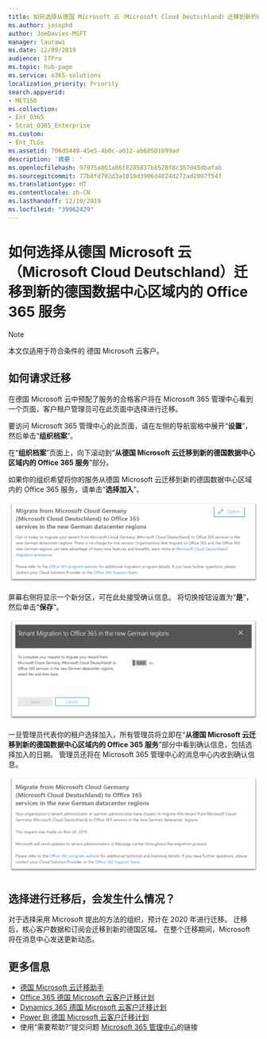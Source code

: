 ```yaml
---
title: 如何选择从德国 Microsoft 云（Microsoft Cloud Deutschland）迁移到新的德国数据中心区域内的 Office 365 服务
ms.author: josephd
author: JoeDavies-MSFT
manager: laurawi
ms.date: 12/09/2019
audience: ITPro
ms.topic: hub-page
ms.service: o365-solutions
localization_priority: Priority
search.appverid:
- MET150
ms.collection:
- Ent_O365
- Strat_O365_Enterprise
ms.custom:
- Ent_TLGs
ms.assetid: 706d5449-45e5-4b0c-a012-ab60501899ad
description: '摘要： '
ms.openlocfilehash: 97075a861a86f8285837b8528f8c387d45dbafab
ms.sourcegitcommit: 77b8fd702d3a1010d3906d4024d272ad2097f54f
ms.translationtype: HT
ms.contentlocale: zh-CN
ms.lasthandoff: 12/10/2019
ms.locfileid: "39962429"
---
```

# <a name="how-to-opt-in-for-migration-from-microsoft-cloud-germany-microsoft-cloud-deutschland-to-office-365-services-in-the-new-german-datacenter-regions"></a>如何选择从德国 Microsoft 云（Microsoft Cloud Deutschland）迁移到新的德国数据中心区域内的 Office 365 服务

>[!Note]
>本文仅适用于符合条件的 德国 Microsoft 云客户。
>

## <a name="how-to-request-migration"></a>如何请求迁移

在德国 Microsoft 云中预配了服务的合格客户将在 Microsoft 365 管理中心看到一个页面，客户租户管理员可在此页面中选择进行迁移。

要访问 Microsoft 365 管理中心的此页面，请在左侧的导航窗格中展开“**设置**”，然后单击“**组织档案**”。

在“**组织档案**”页面上，向下滚动到“**从德国 Microsoft 云迁移到新的德国数据中心区域内的 Office 365 服务**”部分。

如果你的组织希望将你的服务从德国 Microsoft 云迁移到新的德国数据中心区域内的 Office 365 服务，请单击“**选择加入**”。
 
![“选择加入”简介](./media/ms-cloud-germany-migration-opt-in/tenant-migration.png)

屏幕右侧将显示一个新分区，可在此处接受确认信息。 将切换按钮设置为“**是**”，然后单击“**保存**”。
 
![接受“选择加入”](./media/ms-cloud-germany-migration-opt-in/tenant-migration-new-regions.png)

一旦管理员代表你的租户选择加入，所有管理员将立即在“**从德国 Microsoft 云迁移到新的德国数据中心区域内的 Office 365 服务**”部分中看到确认信息，包括选择加入的日期。 管理员还将在 Microsoft 365 管理中心的消息中心内收到确认信息。 
 
![确认“选择加入”](./media/ms-cloud-germany-migration-opt-in/tenant-migration2.png)

## <a name="what-happens-after-opting-in-for-migration"></a>选择进行迁移后，会发生什么情况？

对于选择采用 Microsoft 提出的方法的组织，预计在 2020 年进行迁移。  迁移后，核心客户数据和订阅会迁移到新的德国区域。  在整个迁移期间，Microsoft 将在消息中心发送更新动态。

## <a name="more-information"></a>更多信息

- [德国 Microsoft 云迁移助手](https://aka.ms/germanymigrateassist)
- [Office 365 德国 Microsoft 云客户迁移计划](https://aka.ms/office365germanymove)
- [Dynamics 365 德国 Microsoft 云客户迁移计划](https://aka.ms/d365ceoptin)
- [Power BI 德国 Microsoft 云客户迁移计划](https://aka.ms/pbioptin)
- 使用“需要帮助?”提交问题 [Microsoft 365 管理中心](https://portal.office.de/)的链接
